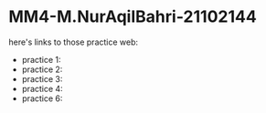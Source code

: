 # MM4-M.NurAqilBahri-21102144
here's links to those practice web:
- practice 1:
- practice 2:
- practice 3:
- practice 4:
- practice 6:
